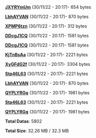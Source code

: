 [**JXYRYmUm**](/data/JXYRYmUm.txt) (30/11/22 - 20:17)- 654 bytes

[**LbhAYVAN**](/data/LbhAYVAN.txt) (30/11/22 - 20:17)- 870 bytes

[**XPMP6tzn**](/data/XPMP6tzn.txt) (30/11/22 - 20:17)- 312 bytes

[**DDcgJ1CQ**](/data/DDcgJ1CQ.txt) (30/11/22 - 20:17)- 1581 bytes

[**DDcgJ1CQ**](/data/DDcgJ1CQ.txt) (30/11/22 - 20:17)- 1581 bytes

[**KjTnBsAa**](/data/KjTnBsAa.txt) (30/11/22 - 20:17)- 2221 bytes

[**XyGFdG2f**](/data/XyGFdG2f.txt) (30/11/22 - 20:17)- 3304 bytes

[**Stp46L63**](/data/Stp46L63.txt) (30/11/22 - 20:17)- 2221 bytes

[**LbhAYVAN**](/data/LbhAYVAN.txt) (30/11/22 - 20:17)- 870 bytes

[**QYPLYRGq**](/data/QYPLYRGq.txt) (30/11/22 - 20:17)- 1981 bytes

[**Stp46L63**](/data/Stp46L63.txt) (30/11/22 - 20:17)- 2221 bytes

[**QYPLYRGq**](/data/QYPLYRGq.txt) (30/11/22 - 20:17)- 1981 bytes

**Total Datas**: 5802

**Total Size**: 32.26 MB / 32.3 MB